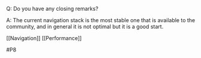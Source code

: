 Q: Do you have any closing remarks?

A: The current navigation stack is the most stable one that is available to the community, and in general it is not optimal but it is a good start.

[[Navigation]]
[[Performance]]

#P8 